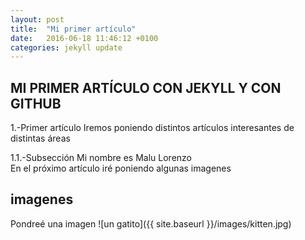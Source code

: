 ```yaml
---
layout: post
title:  "Mi primer artículo"
date:   2016-06-18 11:46:12 +0100
categories: jekyll update
---
```

<h2>MI PRIMER ARTÍCULO CON JEKYLL Y CON GITHUB</h2>

1.-Primer artículo
Iremos poniendo distintos artículos interesantes de distintas áreas

1.1.-Subsección
Mi nombre es Malu Lorenzo  
En el próximo artículo iré poniendo algunas imagenes
## imagenes
Pondreé una imagen
![un gatito]({{ site.baseurl }}/images/kitten.jpg)
